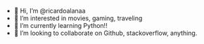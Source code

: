 - 👋 Hi, I’m @ricardoalanaa
- 👀 I’m interested in movies, gaming, traveling
- 🌱 I’m currently learning Python!!
- 💞️ I’m looking to collaborate on Github, stackoverflow, anything.


<!---
ricardoalanaa/ricardoalanaa is a ✨ special ✨ repository because its `README.md` (this file) appears on your GitHub profile.
You can click the Preview link to take a look at your changes.
--->

